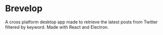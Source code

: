# Brevelop

A cross platform desktop app made to retrieve the latest posts from Twitter
filtered by keyword. Made with React and Electron.

